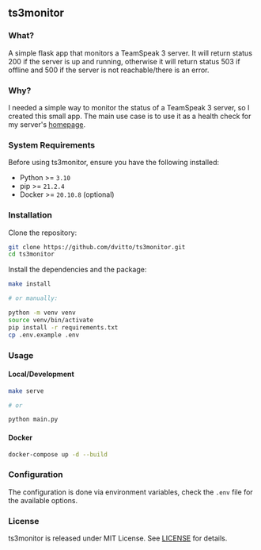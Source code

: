 ## ts3monitor


### What?

A simple flask app that monitors a TeamSpeak 3 server.
It will return status 200 if the server is up and running, otherwise it will return status 503 if offline and 500 if the server is not reachable/there is an error.

### Why?

I needed a simple way to monitor the status of a TeamSpeak 3 server, so I created this small app.
The main use case is to use it as a health check for my server's [homepage](https://gethomepage.dev/latest/).

### System Requirements

Before using ts3monitor, ensure you have the following installed:

- Python >= `3.10`
- pip >= `21.2.4`
- Docker >= `20.10.8` (optional)

### Installation

Clone the repository:
```bash
git clone https://github.com/dvitto/ts3monitor.git
cd ts3monitor
```

Install the dependencies and the package:
```bash
make install

# or manually:

python -m venv venv
source venv/bin/activate
pip install -r requirements.txt
cp .env.example .env
```

### Usage

#### Local/Development
```bash
make serve

# or

python main.py
```

#### Docker
```bash
docker-compose up -d --build
```

### Configuration

The configuration is done via environment variables, check the `.env` file for the available options.

### License

ts3monitor is released under MIT License. See [LICENSE](LICENSE) for details.

